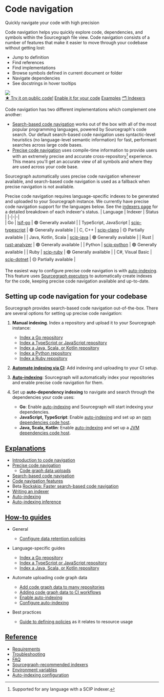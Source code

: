 <style>

.markdown-body h2 {
  margin-top: 2em;
}

.markdown-body ul {
  padding-left: 1em;
}

.markdown-body ul li {
  margin: 0.5em 0;
}

.markdown-body .lead-screenshot {
    float: right;
    display: block;
    margin: 1em auto;
    max-width: 500px;
    margin-left: 0.5em;
    border: 1px solid lightgrey;
    border-radius: 10px;
}

</style>

# Code navigation

<p class="subtitle">Quickly navigate your code with high precision</p>

<div>

<p class="lead">
Code navigation helps you quickly explore code, dependencies, and symbols within the Sourcegraph file view. Code navigation consists of a number of features that make it easier to move through your codebase without getting lost:
</p>

- Jump to definition
- Find references
- Find implementations
- Browse symbols defined in current document or folder
- Navigate dependencies
- See docstrings in hover tooltips

</div>

<div>
<img src="https://storage.googleapis.com/sourcegraph-assets/docs/images/code-intelligence/code-intel-overview.png" class="lead-screenshot">
</div>

<div style="display: block; float: clear;"> </div>

<div class="cta-group">
<a class="btn btn-primary" href="https://sourcegraph.com/github.com/dgrijalva/jwt-go/-/blob/token.go?L37:6#tab=references">★ Try it on public code!</a>
<a class="btn" href="#code-navigation-for-your-code">Enable it for your code</a>
<a class="btn" href="references/precise_examples">Examples</a>
<a class="btn" href="references/indexers">🗂 Indexers</a>
</div>

Code navigation has two different implementations which complement one another:

- [Search-based code navigation](explanations/search_based_code_navigation.md) works out of the box with all of the most popular programming languages, powered by Sourcegraph's code search. Our default search-based code navigation uses syntactic-level heuristics (no language-level semantic information) for fast, performant searches across large code bases.
- [Precise code navigation](explanations/precise_code_navigation.md) uses compile-time information to provide users with an extremely precise and accurate cross-repository[^1] experience. This means you'll get an accurate view of all symbols and where they are used across your code base.

Sourcegraph automatically uses precise code navigation whenever available, and search-based code navigation is used as a fallback when precise navigation is not available.

Precise code navigation requires language-specific indexes to be generated and uploaded to your Sourcegraph instance. We currently have precise code navigation support for the languages below. See the [indexers page](references/indexers.md) for a detailed breakdown of each indexer's status.
| Language | Indexer | Status |
|-|-|-|  
| Go | [lsif-go](https://sourcegraph.com/github.com/sourcegraph/lsif-go) | 🟢 Generally availabl |
| TypeScript, JavaScript | [scip-typescript](https://sourcegraph.com/github.com/sourcegraph/scip-typescript) | 🟢 Generally available |
| C, C++ | [scip-clang](https://sourcegraph.com/github.com/sourcegraph/scip-clang) | 🟡 Partially available |
| Java, Kotlin, Scala | [scip-java](https://sourcegraph.com/github.com/sourcegraph/scip-java) | 🟢 Generally available |
| Rust | [rust-analyzer](https://sourcegraph.com/github.com/rust-lang/rust-analyzer) | 🟢 Generally available |
| Python | [scip-python](https://sourcegraph.com/github.com/sourcegraph/scip-python) | 🟢 Generally available |
| Ruby | [scip-ruby](https://sourcegraph.com/github.com/sourcegraph/scip-ruby) | 🟢 Generally available |
| C#, Visual Basic | [scip-dotnet](https://github.com/sourcegraph/scip-dotnet) | 🟡 Partially available |

The easiest way to configure precise code navigation is with [auto-indexing](explanations/auto_indexing.md). This feature uses [Sourcegraph executors](../admin/executors/index.md) to automatically create indexes for the code, keeping precise code navigation available and up-to-date.

## Setting up code navigation for your codebase

Sourcegraph provides search-based code navigation out-of-the-box. There are several options for setting up precise code navigation:

1. **Manual indexing**. Index a repository and upload it to your Sourcegraph instance:

    - [Index a Go repository](how-to/index_a_go_repository.md#manual-indexing)
    - [Index a TypeScript or JavaScript repository](how-to/index_a_typescript_and_javascript_repository.md#manual-indexing)
    - [Index a Java, Scala, or Kotlin repository](https://sourcegraph.github.io/scip-java/docs/getting-started.html)
    - [Index a Python repository](https://sourcegraph.com/github.com/sourcegraph/scip-python)
    - [Index a Ruby repository](https://sourcegraph.com/github.com/sourcegraph/scip-ruby)

2. [**Automate indexing via CI**](how-to/adding_lsif_to_workflows.md): Add indexing and uploading to your CI setup.
3. [**Auto-indexing**](how-to/enable_auto_indexing.md): Sourcegraph will automatically index your repositories and enable precise code navigation for them.
4. Set up **auto-dependency indexing** to navigate and search through the dependencies your code uses:
    - **Go**: Enable [auto-indexing](explanations/auto_indexing.md) and Sourcegraph will start indexing your dependencies.
    - **JavaScript, TypeScript**: Enable [auto-indexing](explanations/auto_indexing.md) and set up an [npm dependencies code host](../../integration/npm.md).
    - **Java, Scala, Kotlin**: Enable [auto-indexing](explanations/auto_indexing.md) and set up a [JVM dependencies code host](../../integration/jvm.md).

## [Explanations](explanations/index.md)

- [Introduction to code navigation](explanations/introduction_to_code_navigation.md)
- [Precise code navigation](explanations/precise_code_navigation.md)
  - [Code graph data uploads](explanations/uploads.md)
- [Search-based code navigation](explanations/search_based_code_navigation.md)
- [Code navigation features](explanations/features.md)
- <span class="badge badge-beta">Beta</span> [Rockskip: Faster search-based code navigation](explanations/rockskip.md)
- [Writing an indexer](explanations/writing_an_indexer.md)
- [Auto-indexing](explanations/auto_indexing.md)
- [Auto-indexing inference](explanations/auto_indexing_inference.md)


## [How-to guides](how-to/index.md)

- General
  - [Configure data retention policies](how-to/configure_data_retention.md)

- Language-specific guides
  - [Index a Go repository](how-to/index_a_go_repository.md)
  - [Index a TypeScript or JavaScript repository](how-to/index_a_typescript_and_javascript_repository.md)
  - [Index a Java, Scala, or Kotlin repository](https://sourcegraph.github.io/scip-java/docs/getting-started.html)
- Automate uploading code graph data
  - [Add code graph data to many repositories](how-to/adding_lsif_to_many_repos.md)
  - [Adding code graph data to CI workflows](how-to/adding_lsif_to_workflows.md)
  - [Enable auto-indexing](how-to/enable_auto_indexing.md)
  - [Configure auto-indexing](how-to/configure_auto_indexing.md)
- Best practices
  - [Guide to defining policies](how-to/policies_resource_usage_best_practices.md) as it relates to resource usage
## [Reference](references/index.md)

- [Requirements](references/requirements.md)
- [Troubleshooting](references/troubleshooting.md)
- [FAQ](references/faq.md)
- [Sourcegraph-recommended indexers](references/indexers.md)
- [Environment variables](references/envvars.md)
- [Auto-indexing configuration](references/auto_indexing_configuration.md)


[^1]: Supported for any language with a SCIP indexer.
